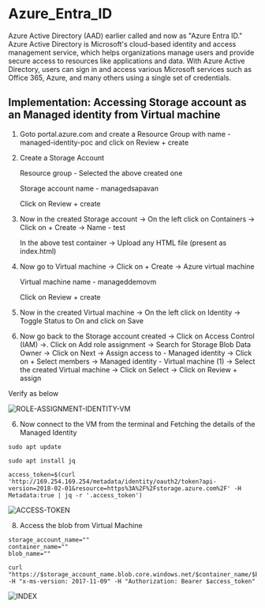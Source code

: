 # Azure_Entra_ID          
          
Azure Active Directory (AAD) earlier called and now as  "Azure Entra ID." Azure Active Directory is Microsoft's cloud-based identity and access management service, which helps organizations manage users and provide secure access to resources like applications and data. With Azure Active Directory, users can sign in and access various Microsoft services such as Office 365, Azure, and many others using a single set of credentials. 

## Implementation: Accessing Storage account as an Managed identity from Virtual machine 

1. Goto portal.azure.com and create a Resource Group with name - managed-identity-poc and click on Review + create


2. Create a Storage Account 

    Resource group - Selected the above created one
    
    Storage account name - managedsapavan
    
    Click on Review + create


3. Now in the created Storage account -> On the left click on Containers -> Click on + Create -> Name - test

    In the above test container -> Upload any HTML file (present as index.html)


4. Now go to Virtual machine -> Click on + Create -> Azure virtual machine

    Virtual machine name - manageddemovm
    
    Click on Review + create


4. Now in the created Virtual machine -> On the left click on Identity -> Toggle Status to On and click on Save


5. Now go back to the Storage account created -> Click on Access Control (IAM) ->. Click on Add role assignment -> Search for Storage Blob Data Owner -> Click on Next -> Assign access to - Managed identity -> Click on + Select members -> Managed identity - Virtual machine (1) -> Select the created Virtual machine -> Click on Select -> Click on Review + assign 

Verify as below

![ROLE-ASSIGNMENT-IDENTITY-VM](https://github.com/Pavan-1997/Azure_Entra_ID/assets/32020205/ef3ddfc1-247b-4093-92d4-0d3734d8b72a)


6. Now connect to the VM from the terminal  and Fetching the details of the Managed Identity
   
```
sudo apt update
```

```    
sudo apt install jq
```

```
access_token=$(curl 'http://169.254.169.254/metadata/identity/oauth2/token?api-version=2018-02-01&resource=https%3A%2F%2Fstorage.azure.com%2F' -H Metadata:true | jq -r '.access_token')
```    

![ACCESS-TOKEN](https://github.com/Pavan-1997/Azure_Entra_ID/assets/32020205/e36b2472-a62e-4c10-a019-15579f6f9cb6)


8. Access the blob from Virtual Machine

```
storage_account_name=""
container_name=""
blob_name=""

```

```
curl "https://$storage_account_name.blob.core.windows.net/$container_name/$blob_name" -H "x-ms-version: 2017-11-09" -H "Authorization: Bearer $access_token"
```

![INDEX](https://github.com/Pavan-1997/Azure_Entra_ID/assets/32020205/dd35b9d8-16f9-47a3-8ec9-bc01522ea199)

